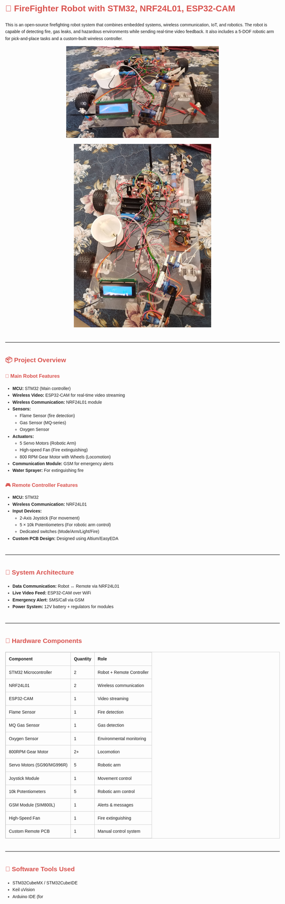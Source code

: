 <!DOCTYPE html>
<html lang="en">
<head>
  <meta charset="UTF-8">
  <meta name="viewport" content="width=device-width, initial-scale=1">
  <title>FireFighter Robot with STM32</title>
  <style>
    body {
      font-family: Arial, sans-serif;
      line-height: 1.6;
      padding: 20px;
      max-width: 900px;
      margin: auto;
    }
    h1, h2, h3 {
      color: #d9534f;
    }
    table {
      width: 100%;
      border-collapse: collapse;
      margin: 20px 0;
    }
    table, th, td {
      border: 1px solid #ccc;
    }
    th, td {
      padding: 10px;
      text-align: left;
    }
    code {
      background-color: #f4f4f4;
      padding: 2px 4px;
      border-radius: 4px;
    }
    hr {
      border: 0;
      border-top: 2px solid #ccc;
      margin: 40px 0;
    }
  </style>
</head>
<body>

  <h1>🚒 FireFighter Robot with STM32, NRF24L01, ESP32-CAM</h1>

  <p>This is an open-source firefighting robot system that combines embedded systems, wireless communication, IoT, and robotics. The robot is capable of detecting fire, gas leaks, and hazardous environments while sending real-time video feedback. It also includes a 5-DOF robotic arm for pick-and-place tasks and a custom-built wireless controller.</p>

  <p align="center">
    <img src="DOCS/Image/robot-pic-1.jpg" alt="Pinout" width="500" height="300">
  </p>

  <p align="center">
    <a href="https://www.facebook.com/share/v/1G7Pu5FVEB/" target="_blank">
      <img src="DOCS/Image/robot-pic-2.jpg" alt="Click to watch on Facebook" width="450">
    </a>
  </p>

  <hr>

  <h2>📦 Project Overview</h2>

  <h3>🤖 Main Robot Features</h3>
  <ul>
    <li><strong>MCU:</strong> STM32 (Main controller)</li>
    <li><strong>Wireless Video:</strong> ESP32-CAM for real-time video streaming</li>
    <li><strong>Wireless Communication:</strong> NRF24L01 module</li>
    <li><strong>Sensors:</strong>
      <ul>
        <li>Flame Sensor (fire detection)</li>
        <li>Gas Sensor (MQ-series)</li>
        <li>Oxygen Sensor</li>
      </ul>
    </li>
    <li><strong>Actuators:</strong>
      <ul>
        <li>5 Servo Motors (Robotic Arm)</li>
        <li>High-speed Fan (Fire extinguishing)</li>
        <li>800 RPM Gear Motor with Wheels (Locomotion)</li>
      </ul>
    </li>
    <li><strong>Communication Module:</strong> GSM for emergency alerts</li>
    <li><strong>Water Sprayer:</strong> For extinguishing fire</li>
  </ul>

  <h3>🎮 Remote Controller Features</h3>
  <ul>
    <li><strong>MCU:</strong> STM32</li>
    <li><strong>Wireless Communication:</strong> NRF24L01</li>
    <li><strong>Input Devices:</strong>
      <ul>
        <li>2-Axis Joystick (For movement)</li>
        <li>5 × 10k Potentiometers (For robotic arm control)</li>
        <li>Dedicated switches (Mode/Arm/Light/Fire)</li>
      </ul>
    </li>
    <li><strong>Custom PCB Design:</strong> Designed using Altium/EasyEDA</li>
  </ul>

  <hr>

  <h2>🧠 System Architecture</h2>
  <ul>
    <li><strong>Data Communication:</strong> Robot ↔ Remote via NRF24L01</li>
    <li><strong>Live Video Feed:</strong> ESP32-CAM over WiFi</li>
    <li><strong>Emergency Alert:</strong> SMS/Call via GSM</li>
    <li><strong>Power System:</strong> 12V battery + regulators for modules</li>
  </ul>

  <hr>

  <h2>🧰 Hardware Components</h2>
  <table>
    <thead>
      <tr>
        <th>Component</th>
        <th>Quantity</th>
        <th>Role</th>
      </tr>
    </thead>
    <tbody>
      <tr><td>STM32 Microcontroller</td><td>2</td><td>Robot + Remote Controller</td></tr>
      <tr><td>NRF24L01</td><td>2</td><td>Wireless communication</td></tr>
      <tr><td>ESP32-CAM</td><td>1</td><td>Video streaming</td></tr>
      <tr><td>Flame Sensor</td><td>1</td><td>Fire detection</td></tr>
      <tr><td>MQ Gas Sensor</td><td>1</td><td>Gas detection</td></tr>
      <tr><td>Oxygen Sensor</td><td>1</td><td>Environmental monitoring</td></tr>
      <tr><td>800RPM Gear Motor</td><td>2+</td><td>Locomotion</td></tr>
      <tr><td>Servo Motors (SG90/MG996R)</td><td>5</td><td>Robotic arm</td></tr>
      <tr><td>Joystick Module</td><td>1</td><td>Movement control</td></tr>
      <tr><td>10k Potentiometers</td><td>5</td><td>Robotic arm control</td></tr>
      <tr><td>GSM Module (SIM800L)</td><td>1</td><td>Alerts & messages</td></tr>
      <tr><td>High-Speed Fan</td><td>1</td><td>Fire extinguishing</td></tr>
      <tr><td>Custom Remote PCB</td><td>1</td><td>Manual control system</td></tr>
    </tbody>
  </table>

  <hr>

  <h2>🔧 Software Tools Used</h2>
  <ul>
    <li>STM32CubeMX / STM32CubeIDE</li>
    <li>Keil uVision</li>
    <li>Arduino IDE (for
